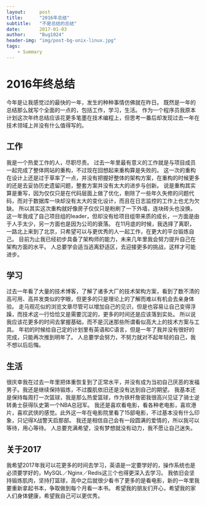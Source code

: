 ```yaml
---
layout:     post
title:      "2016年总结"
subtitle:   "不是总结的总结"
date:       2017-01-03
author:     "Bug1024"
header-img: "img/post-bg-unix-linux.jpg"
tags:
    - Summary
---
```


# 2016年终总结

今年是让我感觉过的最快的一年，发生的种种事情仿佛就在昨日。
既然是一年的总结那么就写个全面的一点的，包括工作，学习，生活。
作为一个程序员我原本计划这次年终总结应该花更多笔墨在技术编程上，但思考一番后却发现过去一年在技术领域上并没有什么值得写的。

## 工作
我是一个热爱工作的人，尽职尽责。
过去一年里最有意义的工作就是与项目成员一起完成了整体网站的重构，不过现在回想起来重构算是失败的。
这一次的重构在设计上还是过于草率了一点，并没有把握好整体的架构方案，在重构的时候更多的还是去妥协历史遗留问题，整套方案并没有太大的进步与创新。
说是重构其实算是重写，因为仅仅只是在代码层面上做了优化，剔除了一些年久失修的问题代码，而对于数据库一块却没有太大的变化设计，而且在日志监控的工作上也尤为欠缺。
所以其实这次重构就好像房子仅仅只是粉刷了一下外墙，连块砖头也没换。
这一年我成了自己项目组的leader，但却没有给项目组带来质的成长，一方面是由于人手太少，另一方面也是因为公司的衰落。
在11月底的时候，我选择了离职，一路北上来到了北京，只希望可以与更优秀的人一起工作，在更大的平台锻炼自己。
目前为止我已经初步具备了架构师的能力，未来几年里我会努力提升自己在架构方面的水平。
人总要学会适当逃离舒适区，去迎接更多的挑战，这样才可能进步。


## 学习
过去一年看了大量的技术博客，了解了诸多大厂的技术架构方案，看到了数不清的高可用、高并发类似的字眼，但更多的只是理论上的了解而难以有机会去亲身体验。
走马观花似的浏览文章尽管可以增加自己的见识，但是也容易让自己变得浮躁，而技术这一行恰恰又是需要沉淀的，更多的时间还是应该落到实处。
所以说我应该花更多的时间去掌握基础，而不是沉迷那些所谓看似高大上的技术方案与工具。
年初的时候给自己定的计划里有英语和C语言，但是一年了我并没有很好的完成，只能再次推到明年了。
人总要学会努力，不努力就对不起年轻的自己，我不想以后后悔。

## 生活
很庆幸我在过去一年里把体重恢复到了正常水平，并没有成为当初自己厌恶的发福男子。我还是继续保持锻炼，不过腹肌依旧还是没有达到自己的期望。
我基本还是保持每周打一次篮球，我是那么热爱篮球，作为铁杆詹密我很高兴见证了骑士逆转勇士获得队史第一个NBA总冠军。
我还是喜欢看电影，看各种老电影，喜欢港片，喜欢武侠的感觉。此外这一年在电影院里看了15部电影，不过基本没有什么印象，只记得X战警天启那部。
我还是相信自己会有一段圆满的爱情的，所以我可以等待，用心等待。
人总要充满希望，没有梦想就没有动力，我不愿让自己迷失。

## 关于2017
我希望2017年我可以花更多的时间去学习，英语是一定要学好的，操作系统也是必须要学好的，MySQL／Nginx／Redis这三个也得更深入去学习。
我依旧会坚持锻炼肌肉，坚持打篮球，高中之后就很少看书了更多的是看电影，新的一年里我要重新拿起书本，争取做到每个月看一本书。
希望我的朋友们开心，希望我的家人们身体健康，希望我自己可以更优秀。



